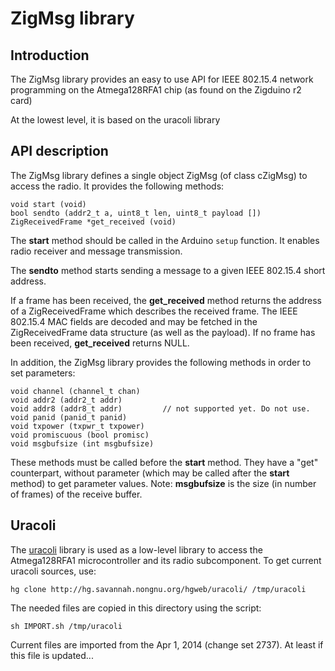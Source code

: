 ZigMsg library
==============

Introduction
------------

The ZigMsg library provides an easy to use API for IEEE 802.15.4 network
programming on the Atmega128RFA1 chip (as found on the Zigduino r2 card)

At the lowest level, it is based on the uracoli library 

API description
---------------

The ZigMsg library defines a single object ZigMsg (of class cZigMsg)
to access the radio. It provides the following methods:

    void start (void)
    bool sendto (addr2_t a, uint8_t len, uint8_t payload [])
    ZigReceivedFrame *get_received (void)

The **start** method should be called in the Arduino `setup` function. It
enables radio receiver and message transmission.

The **sendto** method starts sending a message to a given IEEE 802.15.4
short address.

If a frame has been received, the **get_received** method returns the
address of a ZigReceivedFrame which describes the received frame. The IEEE
802.15.4 MAC fields are decoded and may be fetched in the ZigReceivedFrame
data structure (as well as the payload). If no frame has been received,
**get_received** returns NULL.

In addition, the ZigMsg library provides the following methods in order
to set parameters:

    void channel (channel_t chan)
    void addr2 (addr2_t addr)
    void addr8 (addr8_t addr)         // not supported yet. Do not use.
    void panid (panid_t panid)
    void txpower (txpwr_t txpower)
    void promiscuous (bool promisc)
    void msgbufsize (int msgbufsize)

These methods must be called before the **start** method. They have a
"get" counterpart, without parameter (which may be called after the
**start** method) to get parameter values. Note: **msgbufsize** is the
size (in number of frames) of the receive buffer.


Uracoli
-------

The [uracoli](http://uracoli.nongnu.org) library is used as a low-level
library to access the Atmega128RFA1 microcontroller and its radio
subcomponent. To get current uracoli sources, use:

    hg clone http://hg.savannah.nongnu.org/hgweb/uracoli/ /tmp/uracoli

The needed files are copied in this directory using the script:

    sh IMPORT.sh /tmp/uracoli

Current files are imported from the Apr 1, 2014 (change set 2737).
At least if this file is updated...

